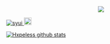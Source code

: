 <div align="center">
	<a href="https://github.com/hxpelessjs">
		<img src="https://lh3.googleusercontent.com/ogw/ADGmqu8qfCBZ_iic_uElTCzeg-s8UAhL_TTkwRKtKP9w=s83-c-mo">
	</a>
</div>

<p align="left"> 
  <a href="https://github.com/syui/syui/">
    <img src="https://komarev.com/ghpvc/?username=syui" alt="syui" />
  </a>
  <a href="https://github.com/syui">
    <img height="20" src="https://img.shields.io/github/followers/syui?label=follow&logo=github&style=flat" />
  </a>
</p>

[![Hxpeless github stats](https://github-readme-stats.vercel.app/api?username=hxpelessjs)](https://github.com/anuraghazra/github-readme-stats)
